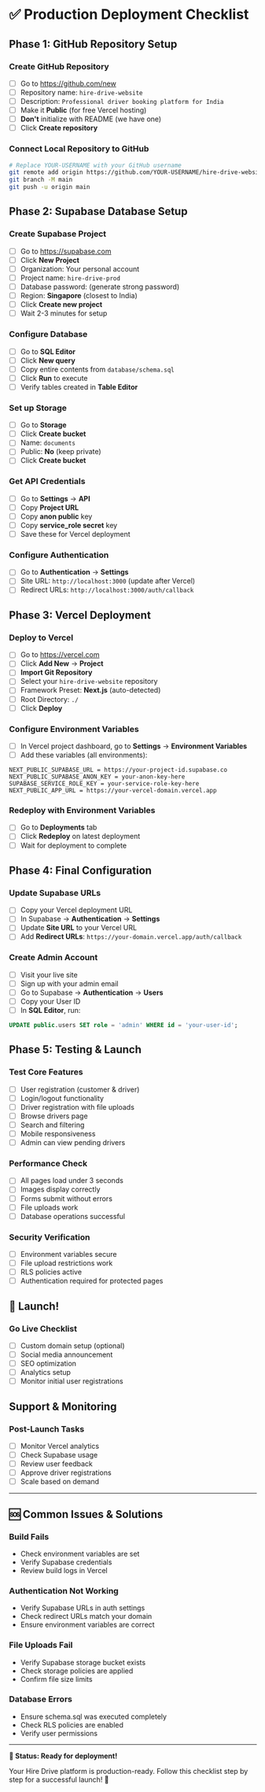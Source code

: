 # ✅ Production Deployment Checklist

## Phase 1: GitHub Repository Setup

### Create GitHub Repository
- [ ] Go to https://github.com/new
- [ ] Repository name: `hire-drive-website`
- [ ] Description: `Professional driver booking platform for India`
- [ ] Make it **Public** (for free Vercel hosting)
- [ ] **Don't** initialize with README (we have one)
- [ ] Click **Create repository**

### Connect Local Repository to GitHub
```bash
# Replace YOUR-USERNAME with your GitHub username
git remote add origin https://github.com/YOUR-USERNAME/hire-drive-website.git
git branch -M main
git push -u origin main
```

## Phase 2: Supabase Database Setup

### Create Supabase Project
- [ ] Go to https://supabase.com
- [ ] Click **New Project**
- [ ] Organization: Your personal account
- [ ] Project name: `hire-drive-prod`
- [ ] Database password: (generate strong password)
- [ ] Region: **Singapore** (closest to India)
- [ ] Click **Create new project**
- [ ] Wait 2-3 minutes for setup

### Configure Database
- [ ] Go to **SQL Editor**
- [ ] Click **New query**
- [ ] Copy entire contents from `database/schema.sql`
- [ ] Click **Run** to execute
- [ ] Verify tables created in **Table Editor**

### Set up Storage
- [ ] Go to **Storage**
- [ ] Click **Create bucket**
- [ ] Name: `documents`
- [ ] Public: **No** (keep private)
- [ ] Click **Create bucket**

### Get API Credentials
- [ ] Go to **Settings** → **API**
- [ ] Copy **Project URL**
- [ ] Copy **anon public** key
- [ ] Copy **service_role secret** key
- [ ] Save these for Vercel deployment

### Configure Authentication
- [ ] Go to **Authentication** → **Settings**
- [ ] Site URL: `http://localhost:3000` (update after Vercel)
- [ ] Redirect URLs: `http://localhost:3000/auth/callback`

## Phase 3: Vercel Deployment

### Deploy to Vercel
- [ ] Go to https://vercel.com
- [ ] Click **Add New** → **Project**
- [ ] **Import Git Repository**
- [ ] Select your `hire-drive-website` repository
- [ ] Framework Preset: **Next.js** (auto-detected)
- [ ] Root Directory: `./`
- [ ] Click **Deploy**

### Configure Environment Variables
- [ ] In Vercel project dashboard, go to **Settings** → **Environment Variables**
- [ ] Add these variables (all environments):

```
NEXT_PUBLIC_SUPABASE_URL = https://your-project-id.supabase.co
NEXT_PUBLIC_SUPABASE_ANON_KEY = your-anon-key-here
SUPABASE_SERVICE_ROLE_KEY = your-service-role-key-here
NEXT_PUBLIC_APP_URL = https://your-vercel-domain.vercel.app
```

### Redeploy with Environment Variables
- [ ] Go to **Deployments** tab
- [ ] Click **Redeploy** on latest deployment
- [ ] Wait for deployment to complete

## Phase 4: Final Configuration

### Update Supabase URLs
- [ ] Copy your Vercel deployment URL
- [ ] In Supabase → **Authentication** → **Settings**
- [ ] Update **Site URL** to your Vercel URL
- [ ] Add **Redirect URLs**: `https://your-domain.vercel.app/auth/callback`

### Create Admin Account
- [ ] Visit your live site
- [ ] Sign up with your admin email
- [ ] Go to Supabase → **Authentication** → **Users**
- [ ] Copy your User ID
- [ ] In **SQL Editor**, run:
```sql
UPDATE public.users SET role = 'admin' WHERE id = 'your-user-id';
```

## Phase 5: Testing & Launch

### Test Core Features
- [ ] User registration (customer & driver)
- [ ] Login/logout functionality
- [ ] Driver registration with file uploads
- [ ] Browse drivers page
- [ ] Search and filtering
- [ ] Mobile responsiveness
- [ ] Admin can view pending drivers

### Performance Check
- [ ] All pages load under 3 seconds
- [ ] Images display correctly
- [ ] Forms submit without errors
- [ ] File uploads work
- [ ] Database operations successful

### Security Verification
- [ ] Environment variables secure
- [ ] File upload restrictions work
- [ ] RLS policies active
- [ ] Authentication required for protected pages

## 🎉 Launch!

### Go Live Checklist
- [ ] Custom domain setup (optional)
- [ ] Social media announcement
- [ ] SEO optimization
- [ ] Analytics setup
- [ ] Monitor initial user registrations

## Support & Monitoring

### Post-Launch Tasks
- [ ] Monitor Vercel analytics
- [ ] Check Supabase usage
- [ ] Review user feedback
- [ ] Approve driver registrations
- [ ] Scale based on demand

---

## 🆘 Common Issues & Solutions

### Build Fails
- Check environment variables are set
- Verify Supabase credentials
- Review build logs in Vercel

### Authentication Not Working
- Verify Supabase URLs in auth settings
- Check redirect URLs match your domain
- Ensure environment variables are correct

### File Uploads Fail
- Verify Supabase storage bucket exists
- Check storage policies are applied
- Confirm file size limits

### Database Errors
- Ensure schema.sql was executed completely
- Check RLS policies are enabled
- Verify user permissions

---

**🎯 Status: Ready for deployment!**

Your Hire Drive platform is production-ready. Follow this checklist step by step for a successful launch! 🚀
